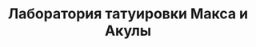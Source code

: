 ---
layout: home-collect
lang: it is
ref: land
title: Лаборатория татуировки Макса и Акулы
header:
  title: Больно. Дорого. Навсегда.
#  text: >
#    Cheers Love Get Inked With Us.
  action: # action button is optional
    label: Связаться с нами
    url: '/index.ru.html#contacts'
sections:
  - services.ru
  - masters.ru
  - portfolio.ru
  - call-to-action.ru
  - timeline.ru
  - accordion.ru
  - call-to-red.ru
  - contacts.ru
  - address.ru
---
